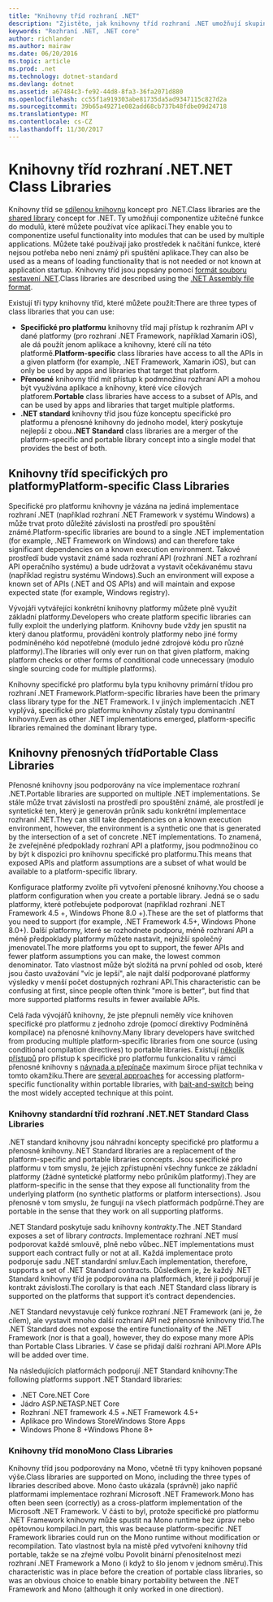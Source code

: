 ```yaml
---
title: "Knihovny tříd rozhraní .NET"
description: "Zjistěte, jak knihovny tříd rozhraní .NET umožňují skupiny užitečné funkce na moduly, které můžete používat více aplikací."
keywords: "Rozhraní .NET, .NET core"
author: richlander
ms.author: mairaw
ms.date: 06/20/2016
ms.topic: article
ms.prod: .net
ms.technology: dotnet-standard
ms.devlang: dotnet
ms.assetid: a67484c3-fe92-44d8-8fa3-36fa2071d880
ms.openlocfilehash: cc55f1a919303abe81735da5ad9347115c827d2a
ms.sourcegitcommit: 39b65a49271e082add68cb737b48fdbe09d24718
ms.translationtype: MT
ms.contentlocale: cs-CZ
ms.lasthandoff: 11/30/2017
---
```

# <a name="net-class-libraries"></a><span data-ttu-id="f3896-104">Knihovny tříd rozhraní .NET</span><span class="sxs-lookup"><span data-stu-id="f3896-104">.NET Class Libraries</span></span>

<span data-ttu-id="f3896-105">Knihovny tříd se [sdílenou knihovnu](http://en.wikipedia.org/wiki/Library_%28computing%29#Shared_libraries) koncept pro .NET.</span><span class="sxs-lookup"><span data-stu-id="f3896-105">Class libraries are the [shared library](http://en.wikipedia.org/wiki/Library_%28computing%29#Shared_libraries) concept for .NET.</span></span> <span data-ttu-id="f3896-106">Ty umožňují componentize užitečné funkce do modulů, které můžete používat více aplikací.</span><span class="sxs-lookup"><span data-stu-id="f3896-106">They enable you to componentize useful functionality into modules that can be used by multiple applications.</span></span> <span data-ttu-id="f3896-107">Můžete také používají jako prostředek k načítání funkce, které nejsou potřeba nebo není známý při spuštění aplikace.</span><span class="sxs-lookup"><span data-stu-id="f3896-107">They can also be used as a means of loading functionality that is not needed or not known at application startup.</span></span> <span data-ttu-id="f3896-108">Knihovny tříd jsou popsány pomocí [formát souboru sestavení .NET](assembly-format.md).</span><span class="sxs-lookup"><span data-stu-id="f3896-108">Class libraries are described using the [.NET Assembly file format](assembly-format.md).</span></span>

<span data-ttu-id="f3896-109">Existují tři typy knihovny tříd, které můžete použít:</span><span class="sxs-lookup"><span data-stu-id="f3896-109">There are three types of class libraries that you can use:</span></span>

*   <span data-ttu-id="f3896-110">**Specifické pro platformu** knihovny tříd mají přístup k rozhraním API v dané platformy (pro rozhraní .NET Framework, například Xamarin iOS), ale dá použít jenom aplikace a knihovny, které cílí na této platformě.</span><span class="sxs-lookup"><span data-stu-id="f3896-110">**Platform-specific** class libraries have access to all the APIs in a given platform (for example, .NET Framework, Xamarin iOS), but can only be used by apps and libraries that target that platform.</span></span>
*   <span data-ttu-id="f3896-111">**Přenosné** knihovny tříd mít přístup k podmnožinu rozhraní API a mohou být využívána aplikace a knihovny, které více cílových platforem.</span><span class="sxs-lookup"><span data-stu-id="f3896-111">**Portable** class libraries have access to a subset of APIs, and can be used by apps and libraries that target multiple platforms.</span></span>
*   <span data-ttu-id="f3896-112">**.NET standard** knihovny tříd jsou fúze konceptu specifické pro platformu a přenosné knihovny do jednoho model, který poskytuje nejlepší z obou.</span><span class="sxs-lookup"><span data-stu-id="f3896-112">**.NET Standard** class libraries are a merger of the platform-specific and portable library concept into a single model that provides the best of both.</span></span>

## <a name="platform-specific-class-libraries"></a><span data-ttu-id="f3896-113">Knihovny tříd specifických pro platformy</span><span class="sxs-lookup"><span data-stu-id="f3896-113">Platform-specific Class Libraries</span></span>

<span data-ttu-id="f3896-114">Specifické pro platformu knihovny je vázána na jediná implementace rozhraní .NET (například rozhraní .NET Framework v systému Windows) a může trvat proto důležité závislosti na prostředí pro spouštění známé.</span><span class="sxs-lookup"><span data-stu-id="f3896-114">Platform-specific libraries are bound to a single .NET implementation (for example, .NET Framework on Windows) and can therefore take significant dependencies on a known execution environment.</span></span> <span data-ttu-id="f3896-115">Takové prostředí bude vystavit známé sada rozhraní API (rozhraní .NET a rozhraní API operačního systému) a bude udržovat a vystavit očekávanému stavu (například registru systému Windows).</span><span class="sxs-lookup"><span data-stu-id="f3896-115">Such an environment will expose a known set of APIs (.NET and OS APIs) and will maintain and expose expected state (for example, Windows registry).</span></span>

<span data-ttu-id="f3896-116">Vývojáři vytvářející konkrétní knihovny platformy můžete plně využít základní platformy.</span><span class="sxs-lookup"><span data-stu-id="f3896-116">Developers who create platform specific libraries can fully exploit the underlying platform.</span></span> <span data-ttu-id="f3896-117">Knihovny bude vždy jen spustit na který danou platformu, provádění kontroly platformy nebo jiné formy podmíněného kód nepotřebné (modulo jedné zdrojové kódu pro různé platformy).</span><span class="sxs-lookup"><span data-stu-id="f3896-117">The libraries will only ever run on that given platform, making platform checks or other forms of conditional code unnecessary (modulo single sourcing code for multiple platforms).</span></span>

<span data-ttu-id="f3896-118">Knihovny specifické pro platformu byla typu knihovny primární třídou pro rozhraní .NET Framework.</span><span class="sxs-lookup"><span data-stu-id="f3896-118">Platform-specific libraries have been the primary class library type for the .NET Framework.</span></span> <span data-ttu-id="f3896-119">I v jiných implementacích .NET vyplývá, specifické pro platformu knihovny zůstaly typu dominantní knihovny.</span><span class="sxs-lookup"><span data-stu-id="f3896-119">Even as other .NET implementations emerged, platform-specific libraries remained the dominant library type.</span></span>

## <a name="portable-class-libraries"></a><span data-ttu-id="f3896-120">Knihovny přenosných tříd</span><span class="sxs-lookup"><span data-stu-id="f3896-120">Portable Class Libraries</span></span>

<span data-ttu-id="f3896-121">Přenosné knihovny jsou podporovány na více implementace rozhraní .NET.</span><span class="sxs-lookup"><span data-stu-id="f3896-121">Portable libraries are supported on multiple .NET implementations.</span></span> <span data-ttu-id="f3896-122">Se stále může trvat závislosti na prostředí pro spouštění známé, ale prostředí je syntetické ten, který je generován průnik sadu konkrétní implementace rozhraní .NET.</span><span class="sxs-lookup"><span data-stu-id="f3896-122">They can still take dependencies on a known execution environment, however, the environment is a synthetic one that is generated by the intersection of a set of concrete .NET implementations.</span></span> <span data-ttu-id="f3896-123">To znamená, že zveřejněné předpoklady rozhraní API a platformy, jsou podmnožinou co by být k dispozici pro knihovnu specifické pro platformu.</span><span class="sxs-lookup"><span data-stu-id="f3896-123">This means that exposed APIs and platform assumptions are a subset of what would be available to a platform-specific library.</span></span>

<span data-ttu-id="f3896-124">Konfigurace platformy zvolíte při vytvoření přenosné knihovny.</span><span class="sxs-lookup"><span data-stu-id="f3896-124">You choose a platform configuration when you create a portable library.</span></span> <span data-ttu-id="f3896-125">Jedná se o sadu platformy, které potřebujete podporovat (například rozhraní .NET Framework 4.5 +, Windows Phone 8.0 +).</span><span class="sxs-lookup"><span data-stu-id="f3896-125">These are the set of platforms that you need to support (for example, .NET Framework 4.5+, Windows Phone 8.0+).</span></span> <span data-ttu-id="f3896-126">Další platformy, které se rozhodnete podporu, méně rozhraní API a méně předpoklady platformy můžete nastavit, nejnižší společný jmenovatel.</span><span class="sxs-lookup"><span data-stu-id="f3896-126">The more platforms you opt to support, the fewer APIs and fewer platform assumptions you can make, the lowest common denominator.</span></span> <span data-ttu-id="f3896-127">Tato vlastnost může být složitá na první pohled od osob, které jsou často uvažování "víc je lepší", ale najít další podporované platformy výsledky v menší počet dostupných rozhraní API.</span><span class="sxs-lookup"><span data-stu-id="f3896-127">This characteristic can be confusing at first, since people often think "more is better", but find that more supported platforms results in fewer available APIs.</span></span>

<span data-ttu-id="f3896-128">Celá řada vývojářů knihovny, že jste přepnuli neměly více knihoven specifické pro platformu z jednoho zdroje (pomocí direktivy Podmíněná kompilace) na přenosné knihovny.</span><span class="sxs-lookup"><span data-stu-id="f3896-128">Many library developers have switched from producing multiple platform-specific libraries from one source (using conditional compilation directives) to portable libraries.</span></span> <span data-ttu-id="f3896-129">Existují [několik přístupů](http://blog.stephencleary.com/2012/11/portable-class-library-enlightenment.html) pro přístup k specifické pro platformu funkcionalitu v rámci přenosné knihovny s [návnada a přepínače](http://log.paulbetts.org/the-bait-and-switch-pcl-trick/) maximum široce přijat technika v tomto okamžiku.</span><span class="sxs-lookup"><span data-stu-id="f3896-129">There are [several approaches](http://blog.stephencleary.com/2012/11/portable-class-library-enlightenment.html) for accessing platform-specific functionality within portable libraries, with [bait-and-switch](http://log.paulbetts.org/the-bait-and-switch-pcl-trick/) being the most widely accepted technique at this point.</span></span>

### <a name="net-standard-class-libraries"></a><span data-ttu-id="f3896-130">Knihovny standardní tříd rozhraní .NET</span><span class="sxs-lookup"><span data-stu-id="f3896-130">.NET Standard Class Libraries</span></span>

<span data-ttu-id="f3896-131">.NET standard knihovny jsou náhradní koncepty specifické pro platformu a přenosné knihovny.</span><span class="sxs-lookup"><span data-stu-id="f3896-131">.NET Standard libraries are a replacement of the platform-specific and portable libraries concepts.</span></span> <span data-ttu-id="f3896-132">Jsou specifické pro platformu v tom smyslu, že jejich zpřístupnění všechny funkce ze základní platformy (žádné syntetické platformy nebo průnikům platformy).</span><span class="sxs-lookup"><span data-stu-id="f3896-132">They are platform-specific in the sense that they expose all functionality from the underlying platform (no synthetic platforms or platform intersections).</span></span> <span data-ttu-id="f3896-133">Jsou přenosné v tom smyslu, že fungují na všech platformách podpůrné.</span><span class="sxs-lookup"><span data-stu-id="f3896-133">They are portable in the sense that they work on all supporting platforms.</span></span>

<span data-ttu-id="f3896-134">.NET Standard poskytuje sadu knihovny _kontrakty_.</span><span class="sxs-lookup"><span data-stu-id="f3896-134">The .NET Standard exposes a set of library _contracts_.</span></span> <span data-ttu-id="f3896-135">Implementace rozhraní .NET musí podporovat každé smlouvě, plně nebo vůbec.</span><span class="sxs-lookup"><span data-stu-id="f3896-135">.NET implementations must support each contract fully or not at all.</span></span> <span data-ttu-id="f3896-136">Každá implementace proto podporuje sadu .NET standardní smluv.</span><span class="sxs-lookup"><span data-stu-id="f3896-136">Each implementation, therefore, supports a set of .NET Standard contracts.</span></span> <span data-ttu-id="f3896-137">Důsledkem je, že každý .NET Standard knihovny tříd je podporována na platformách, které ji podporují je kontrakt závislosti.</span><span class="sxs-lookup"><span data-stu-id="f3896-137">The corollary is that each .NET Standard class library is supported on the platforms that support it’s contract dependencies.</span></span>

<span data-ttu-id="f3896-138">.NET Standard nevystavuje celý funkce rozhraní .NET Framework (ani je, že cílem), ale vystavit mnoho další rozhraní API než přenosné knihovny tříd.</span><span class="sxs-lookup"><span data-stu-id="f3896-138">The .NET Standard does not expose the entire functionality of the .NET Framework (nor is that a goal), however, they do expose many more APIs than Portable Class Libraries.</span></span> <span data-ttu-id="f3896-139">V čase se přidají další rozhraní API.</span><span class="sxs-lookup"><span data-stu-id="f3896-139">More APIs will be added over time.</span></span>

<span data-ttu-id="f3896-140">Na následujících platformách podporují .NET Standard knihovny:</span><span class="sxs-lookup"><span data-stu-id="f3896-140">The following platforms support .NET Standard libraries:</span></span>

*   <span data-ttu-id="f3896-141">.NET Core</span><span class="sxs-lookup"><span data-stu-id="f3896-141">.NET Core</span></span>
*   <span data-ttu-id="f3896-142">Jádro ASP.NET</span><span class="sxs-lookup"><span data-stu-id="f3896-142">ASP.NET Core</span></span>
*   <span data-ttu-id="f3896-143">Rozhraní .NET framework 4.5 +</span><span class="sxs-lookup"><span data-stu-id="f3896-143">.NET Framework 4.5+</span></span>
*   <span data-ttu-id="f3896-144">Aplikace pro Windows Store</span><span class="sxs-lookup"><span data-stu-id="f3896-144">Windows Store Apps</span></span>
*   <span data-ttu-id="f3896-145">Windows Phone 8 +</span><span class="sxs-lookup"><span data-stu-id="f3896-145">Windows Phone 8+</span></span>

### <a name="mono-class-libraries"></a><span data-ttu-id="f3896-146">Knihovny tříd mono</span><span class="sxs-lookup"><span data-stu-id="f3896-146">Mono Class Libraries</span></span>

<span data-ttu-id="f3896-147">Knihovny tříd jsou podporovány na Mono, včetně tři typy knihoven popsané výše.</span><span class="sxs-lookup"><span data-stu-id="f3896-147">Class libraries are supported on Mono, including the three types of libraries described above.</span></span> <span data-ttu-id="f3896-148">Mono často ukázala (správně) jako napříč platformami implementace rozhraní Microsoft .NET Framework.</span><span class="sxs-lookup"><span data-stu-id="f3896-148">Mono has often been seen (correctly) as a cross-platform implementation of the Microsoft .NET Framework.</span></span> <span data-ttu-id="f3896-149">V části to byl, protože specifické pro platformu .NET Framework knihovny může spustit na Mono runtime bez úprav nebo opětovnou kompilaci.</span><span class="sxs-lookup"><span data-stu-id="f3896-149">In part, this was because platform-specific .NET Framework libraries could run on the Mono runtime without modification or recompilation.</span></span> <span data-ttu-id="f3896-150">Tato vlastnost byla na místě před vytvoření knihovny tříd portable, takže se na zřejmé volbu Povolit binární přenositelnost mezi rozhraní .NET Framework a Mono (i když to šlo jenom v jednom směru).</span><span class="sxs-lookup"><span data-stu-id="f3896-150">This characteristic was in place before the creation of portable class libraries, so was an obvious choice to enable binary portability between the .NET Framework and Mono (although it only worked in one direction).</span></span>

